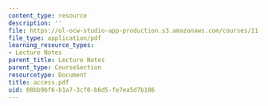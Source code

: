 ```yaml
---
content_type: resource
description: ''
file: https://ol-ocw-studio-app-production.s3.amazonaws.com/courses/11-204-planning-communications-and-digital-media-fall-2004/08bb9bf6b1a73cf0b6d5fe7ea5d7b186_access.pdf
file_type: application/pdf
learning_resource_types:
- Lecture Notes
parent_title: Lecture Notes
parent_type: CourseSection
resourcetype: Document
title: access.pdf
uid: 08bb9bf6-b1a7-3cf0-b6d5-fe7ea5d7b186
---
```

